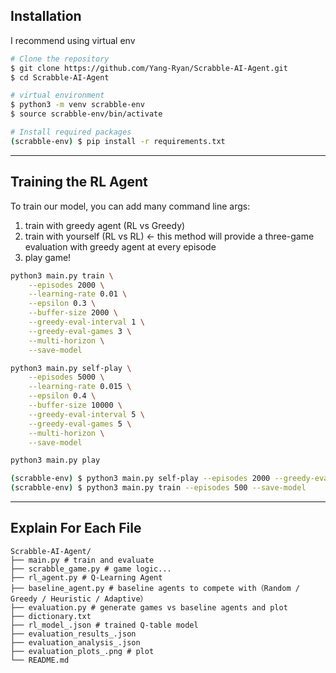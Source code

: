 ## Installation
I recommend using virtual env

```bash
# Clone the repository
$ git clone https://github.com/Yang-Ryan/Scrabble-AI-Agent.git
$ cd Scrabble-AI-Agent

# virtual environment
$ python3 -m venv scrabble-env
$ source scrabble-env/bin/activate

# Install required packages
(scrabble-env) $ pip install -r requirements.txt
```

---

## Training the RL Agent

To train our model, you can add many command line args: 
1. train with greedy agent (RL vs Greedy)
2. train with yourself (RL vs RL) <- this method will provide a three-game evaluation with greedy agent at every episode  
3. play game!

```bash
python3 main.py train \
    --episodes 2000 \
    --learning-rate 0.01 \
    --epsilon 0.3 \
    --buffer-size 2000 \
    --greedy-eval-interval 1 \
    --greedy-eval-games 3 \
    --multi-horizon \
    --save-model

python3 main.py self-play \
    --episodes 5000 \
    --learning-rate 0.015 \
    --epsilon 0.4 \
    --buffer-size 10000 \
    --greedy-eval-interval 5 \
    --greedy-eval-games 5 \
    --multi-horizon \
    --save-model

python3 main.py play

(scrabble-env) $ python3 main.py self-play --episodes 2000 --greedy-eval-games 3 --save-model
(scrabble-env) $ python3 main.py train --episodes 500 --save-model

```

---

## Explain For Each File

    Scrabble-AI-Agent/
    ├── main.py # train and evaluate
    ├── scrabble_game.py # game logic...
    ├── rl_agent.py # Q-Learning Agent
    ├── baseline_agent.py # baseline agents to compete with（Random / Greedy / Heuristic / Adaptive）
    ├── evaluation.py # generate games vs baseline agents and plot
    ├── dictionary.txt
    ├── rl_model_.json # trained Q-table model
    ├── evaluation_results_.json
    ├── evaluation_analysis_.json
    ├── evaluation_plots_.png # plot
    └── README.md